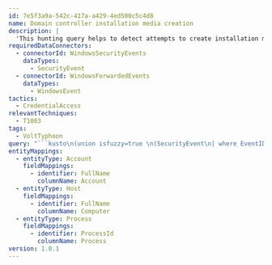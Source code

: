 ```yaml
---
id: 7e5f3a9a-542c-417a-a429-4ed500c5c4d8
name: Domain controller installation media creation
description: |
  'This hunting query helps to detect attempts to create installation media from domain controllers, either remotely or locally using a commandline tool called ntdsutil. These media are intended to be used in the installation of new domain controllers.'
requiredDataConnectors:
  - connectorId: WindowsSecurityEvents
    dataTypes:
      - SecurityEvent
  - connectorId: WindowsForwardedEvents
    dataTypes:
      - WindowsEvent
tactics:
  - CredentialAccess
relevantTechniques:
  - T1003
tags:
  - VoltTyphoon
query: "```kusto\n(union isfuzzy=true \n(SecurityEvent\n| where EventID == 4688\n| where CommandLine has_all (\"ntdsutil\", \"ac i ntds\", \"create full\")\n| project TimeGenerated, Computer, Account, Process, ProcessId, NewProcessName, NewProcessId, CommandLine, ParentProcessName, _ResourceId, SourceComputerId, SubjectLogonId, SubjectUserSid\n),\n(WindowsEvent\n| where EventID == 4688 \n| extend CommandLine = tostring(EventData.CommandLine)\n| where CommandLine has_all (\"ntdsutil\", \"ac i ntds\", \"create full\")\n| extend NewProcessName = tostring(EventData.NewProcessName), NewProcessId = tostring(EventData.NewProcessId)\n| extend Process=tostring(split(NewProcessName, '\\\\')[-1]),  ProcessId = tostring(EventData.ProcessId)\n| extend Account =  strcat(EventData.SubjectDomainName,\"\\\\\", EventData.SubjectUserName)\n| extend ParentProcessName = tostring(EventData.ParentProcessName) \n| extend SubjectUserName = tostring(EventData.SubjectUserName), SubjectDomainName = tostring(EventData.SubjectDomainName), SubjectLogonId = tostring(EventData.SubjectLogonId)\n| project TimeGenerated, Computer, Account, Process, ProcessId, NewProcessName, NewProcessId, CommandLine, ParentProcessName, _ResourceId, SubjectUserName, SubjectDomainName, SubjectLogonId\n) \n)\n```"
entityMappings:
  - entityType: Account
    fieldMappings:
      - identifier: FullName
        columnName: Account
  - entityType: Host
    fieldMappings:
      - identifier: FullName
        columnName: Computer
  - entityType: Process
    fieldMappings:
      - identifier: ProcessId
        columnName: Process
version: 1.0.1
---
```


